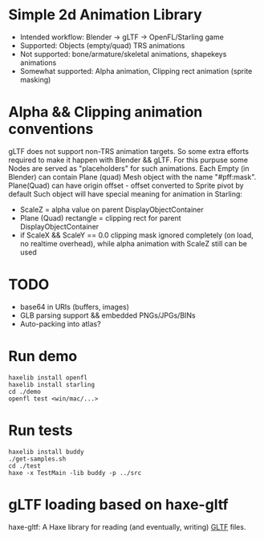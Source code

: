 # Simple 2d Animation Library
- Intended workflow: Blender -> gLTF -> OpenFL/Starling game
- Supported: Objects (empty/quad) TRS animations
- Not supported: bone/armature/skeletal animations, shapekeys animations
- Somewhat supported: Alpha animation, Clipping rect animation (sprite masking)

# Alpha && Clipping animation conventions

gLTF does not support non-TRS animation targets. So some extra efforts required to make it happen with Blender && gLTF.
For this purpuse some Nodes are served as "placeholders" for such animations.
Each Empty (in Blender) can contain Plane (quad) Mesh object with the name "#pff:mask".
Plane(Quad) can have origin offset - offset converted to Sprite pivot by default
Such object will have special meaning for animation in Starling:
- ScaleZ = alpha value on parent DisplayObjectContainer
- Plane (Quad) rectangle = clipping rect for parent DisplayObjectContainer
- if ScaleX && ScaleY == 0.0 clipping mask ignored completely (on load, no realtime overhead), while alpha animation with ScaleZ still can be used

# TODO

- base64 in URIs (buffers, images)
- GLB parsing support && embedded PNGs/JPGs/BINs
- Auto-packing into atlas?

# Run demo

```
haxelib install openfl
haxelib install starling
cd ./demo
openfl test <win/mac/...>
```

# Run tests

```
haxelib install buddy
./get-samples.sh
cd ./test
haxe -x TestMain -lib buddy -p ../src
```

# gLTF loading based on haxe-gltf
haxe-gltf: A Haxe library for reading (and eventually, writing) [GLTF](https://github.com/KhronosGroup/glTF) files.

